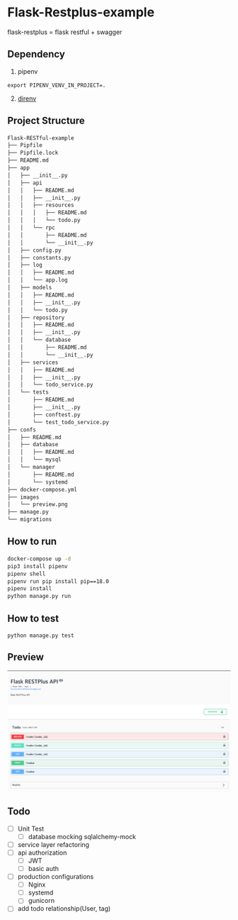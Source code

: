 # Flask-Restplus-example 

flask-restplus = flask restful + swagger

## Dependency

1. pipenv

```
export PIPENV_VENV_IN_PROJECT=.
```

2. [direnv](https://github.com/direnv/direnv)

## Project Structure

```bash
Flask-RESTful-example
├── Pipfile
├── Pipfile.lock
├── README.md
├── app
│   ├── __init__.py
│   ├── api
│   │   ├── README.md
│   │   ├── __init__.py
│   │   ├── resources
│   │   │   ├── README.md
│   │   │   └── todo.py
│   │   └── rpc
│   │       ├── README.md
│   │       └── __init__.py
│   ├── config.py
│   ├── constants.py
│   ├── log
│   │   ├── README.md
│   │   └── app.log
│   ├── models
│   │   ├── README.md
│   │   ├── __init__.py
│   │   └── todo.py
│   ├── repository
│   │   ├── README.md
│   │   ├── __init__.py
│   │   └── database
│   │       ├── README.md
│   │       └── __init__.py
│   ├── services
│   │   ├── README.md
│   │   ├── __init__.py
│   │   └── todo_service.py
│   └── tests
│       ├── README.md
│       ├── __init__.py
│       ├── conftest.py
│       └── test_todo_service.py
├── confs
│   ├── README.md
│   ├── database
│   │   ├── README.md
│   │   └── mysql
│   └── manager
│       ├── README.md
│       └── systemd
├── docker-compose.yml
├── images
│   └── preview.png
├── manage.py
└── migrations
```

## How to run

```bash
docker-compose up -d
pip3 install pipenv
pipenv shell
pipenv run pip install pip==18.0
pipenv install
python manage.py run
```

## How to test

```
python manage.py test
```

## Preview

![preview](./images/preview.png)

## Todo

- [ ] Unit Test
  - [ ] database mocking sqlalchemy-mock
- [ ] service layer refactoring
- [ ] api authorization
  - [ ] JWT
  - [ ] basic auth
- [ ] production configurations
  - [ ] Nginx
  - [ ] systemd
  - [ ] gunicorn
- [ ] add todo relationship(User, tag)